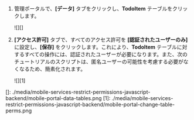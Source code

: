 1.  管理ポータルで、**[データ]** タブをクリックし、**TodoItem** テーブルをクリックします。

    ![][]

2.  **[アクセス許可]** タブで、すべてのアクセス許可を **[認証されたユーザーのみ]** に設定し、**[保存]** をクリックします。これにより、**TodoItem** テーブルに対するすべての操作には、認証されたユーザーが必要になります。また、次のチュートリアルのスクリプトは、匿名ユーザーの可能性を考慮する必要がなくなるため、簡素化されます。

    ![][1]

  []: ./media/mobile-services-restrict-permissions-javascript-backend/mobile-portal-data-tables.png
  [1]: ./media/mobile-services-restrict-permissions-javascript-backend/mobile-portal-change-table-perms.png
